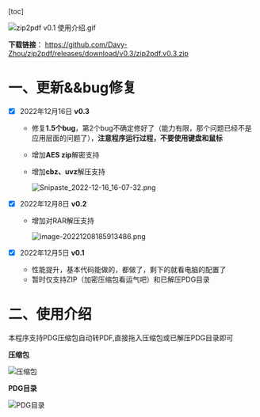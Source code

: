 [toc]

![zip2pdf v0.1 使用介绍.gif](https://s2.loli.net/2022/12/16/aumU7IOTJwx9XFf.gif)

**下载链接**： https://github.com/Davy-Zhou/zip2pdf/releases/download/v0.3/zip2pdf.v0.3.zip
# 一、更新&&bug修复

- [x] 2022年12月16日 **v0.3**

  - 修复**1.5个bug**，第2个bug不确定修好了（能力有限，那个问题已经不是应用层面的问题了），**注意程序运行过程，不要使用键盘和鼠标**

  - 增加**AES zip**解密支持

  - 增加**cbz、uvz**解压支持

    ![Snipaste_2022-12-16_16-07-32.png](https://s2.loli.net/2022/12/16/3U7HbtFkcM8JYT4.png)

- [x] 2022年12月8日 **v0.2**

  - 增加对RAR解压支持

    ![image-20221208185913486.png](https://s2.loli.net/2022/12/08/DLkEsqIFXChgn31.png)

- [x] 2022年12月5日 **v0.1**
  - 性能提升，基本代码能做的，都做了，剩下的就看电脑的配置了
  - 暂时仅支持ZIP（加密压缩包看运气吧）和已解压PDG目录



# 二、使用介绍

本程序支持PDG压缩包自动转PDF,直接拖入压缩包或已解压PDG目录即可

**压缩包**

![压缩包](https://i.imgtg.com/2022/12/05/DkYxG.png
)

**PDG目录**

![PDG目录](https://i.imgtg.com/2022/12/05/DksXM.png)















